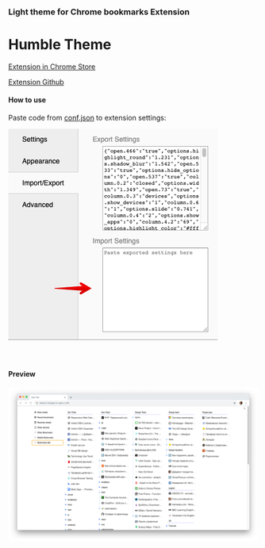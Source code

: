 ### Light theme for Chrome bookmarks Extension 
# Humble Theme

<a  href="https://chrome.google.com/webstore/detail/mfgdmpfihlmdekaclngibpjhdebndhdj" >Extension in Chrome Store<a>

<a href="https://github.com/quodroc/HumbleNewTabPage">Extension Github<a>

#### How to use
Paste code from <a href="conf.json">conf.json<a> to  extension settings:

<img src="menu.png" alt="selected code" title="select code" style="max-width:100%; 
 margin-right:40px; margin-top:10px; margin-bottom:60px; display:block">

#### Preview
 <img src="preview.png" alt="selected code" title="select code" style="max-width:100%; margin-top:10px; margin-bottom:60px; display:block">

